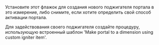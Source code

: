Установите этот флажок для создания нового поджигателя портала в это измерение, либо снимите, если хотите определить свой способ активации портала.

Для задействования своего поджигателя создайте процедуру, использующую встроенный шаблон 'Make portal to a dimension using custom igniter item'.